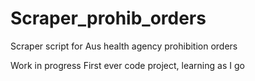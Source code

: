 # Scraper_prohib_orders
Scraper script for Aus health agency prohibition orders 

Work in progress
First ever code project, learning as I go
